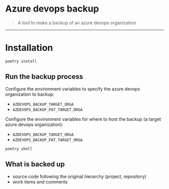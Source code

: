 # Azure devops backup
> A tool to make a backup of an azure devops organization

---

# Installation

```
poetry install
```

## Run the backup process

Configure the environment variables to specify the azure devops organization to backup:
- `AZDEVOPS_BACKUP_TARGET_ORGA`
- `AZDEVOPS_BACKUP_PAT_TARGET_ORGA`

Configure the environment variables for where to host the backup (a target azure devops organization):
- `AZDEVOPS_BACKUP_TARGET_ORGA`
- `AZDEVOPS_BACKUP_PAT_TARGET_ORGA`

```
poetry shell
```

## What is backed up

- source code following the original hierarchy (project, repository)
- work items and comments
